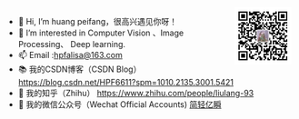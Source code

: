 
<img align="right" src="https://github.com/huangpeifang01/huangpeifang01/blob/main/f.jpg" width="100px">


- 👋 Hi, I’m huang peifang，很高兴遇见你呀！
- 👀 I’m interested in Computer Vision 、Image Processing、 Deep learning.
- 📫 Email :hpfalisa@163.com
- 📚 我的CSDN博客（CSDN Blog） https://blog.csdn.net/HPF6611?spm=1010.2135.3001.5421
- 🍱 我的知乎（Zhihu） https://www.zhihu.com/people/liulang-93
- 📜 我的微信公众号（Wechat Official Accounts) [简轻亿瞬](https://github.com/huangpeifang01/huangpeifang01/blob/main/f.jpg)

